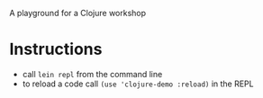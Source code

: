 A playground for a Clojure workshop

# Instructions

* call `lein repl` from the command line
* to reload a code call `(use 'clojure-demo :reload)` in the REPL
